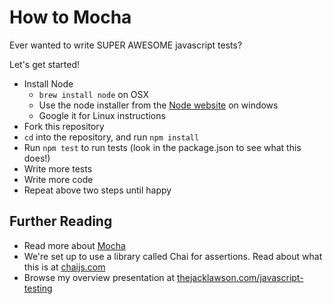 How to Mocha
============

Ever wanted to write SUPER AWESOME javascript tests?

Let's get started!

* Install Node
  * `brew install node` on OSX
  * Use the node installer from the [Node website]() on windows
  * Google it for Linux instructions
* Fork this repository
* `cd` into the repository, and run `npm install`
* Run `npm test` to run tests (look in the package.json to see what this does!)
* Write more tests
* Write more code
* Repeat above two steps until happy

Further Reading
---------------

* Read more about [Mocha](http://visionmedia.github.io/mocha/)
* We're set up to use a library called Chai for assertions. Read about
  what this is at [chaijs.com](http://chaijs.com/guide/styles/#expect)
* Browse my overview presentation at [thejacklawson.com/javascript-testing](http://thejacklawson.com/javascript-testing/)

